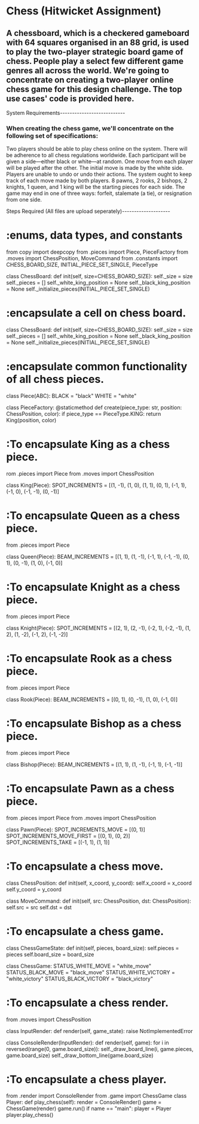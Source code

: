# Chess (Hitwicket Assignment)

## A chessboard, which is a checkered gameboard with 64 squares organised in an 88 grid, is used to play the two-player strategic board game of chess. People play a select few different game genres all across the world. We're going to concentrate on creating a two-player online chess game for this design challenge. The top use cases' code is provided here.

System Requirements---------------------------

### When creating the chess game, we'll concentrate on the following set of specifications:
Two players should be able to play chess online on the system. There will be adherence to all chess regulations worldwide. Each participant will be given a side—either black or white—at random. One move from each player will be played after the other. The initial move is made by the white side. Players are unable to undo or undo their actions. The system ought to keep track of each move made by both players. 8 pawns, 2 rooks, 2 bishops, 2 knights, 1 queen, and 1 king will be the starting pieces for each side. The game may end in one of three ways: forfeit, stalemate (a tie), or resignation from one side.

Steps Required (All files are upload seperately)--------------------

# :enums, data types, and constants

from copy import deepcopy from .pieces import Piece, PieceFactory from .moves import ChessPosition, MoveCommand from .constants import CHESS_BOARD_SIZE, INITIAL_PIECE_SET_SINGLE, PieceType

class ChessBoard: def init(self, size=CHESS_BOARD_SIZE): self._size = size self._pieces = [] self._white_king_position = None self._black_king_position = None self._initialize_pieces(INITIAL_PIECE_SET_SINGLE)

# :encapsulate a cell on chess board.

class ChessBoard: def init(self, size=CHESS_BOARD_SIZE): self._size = size self._pieces = [] self._white_king_position = None self._black_king_position = None self._initialize_pieces(INITIAL_PIECE_SET_SINGLE)

# :encapsulate common functionality of all chess pieces.

class Piece(ABC): BLACK = "black" WHITE = "white"

class PieceFactory: @staticmethod def create(piece_type: str, position: ChessPosition, color): if piece_type == PieceType.KING: return King(position, color)

# :To encapsulate King as a chess piece.

rom .pieces import Piece from .moves import ChessPosition

class King(Piece): SPOT_INCREMENTS = [(1, -1), (1, 0), (1, 1), (0, 1), (-1, 1), (-1, 0), (-1, -1), (0, -1)]

# :To encapsulate Queen as a chess piece.

from .pieces import Piece

class Queen(Piece): BEAM_INCREMENTS = [(1, 1), (1, -1), (-1, 1), (-1, -1), (0, 1), (0, -1), (1, 0), (-1, 0)]

# :To encapsulate Knight as a chess piece.

from .pieces import Piece

class Knight(Piece): SPOT_INCREMENTS = [(2, 1), (2, -1), (-2, 1), (-2, -1), (1, 2), (1, -2), (-1, 2), (-1, -2)]

# :To encapsulate Rook as a chess piece.

from .pieces import Piece

class Rook(Piece): BEAM_INCREMENTS = [(0, 1), (0, -1), (1, 0), (-1, 0)]

# :To encapsulate Bishop as a chess piece.

from .pieces import Piece

class Bishop(Piece): BEAM_INCREMENTS = [(1, 1), (1, -1), (-1, 1), (-1, -1)]

# :To encapsulate Pawn as a chess piece.

from .pieces import Piece from .moves import ChessPosition

class Pawn(Piece): SPOT_INCREMENTS_MOVE = [(0, 1)] SPOT_INCREMENTS_MOVE_FIRST = [(0, 1), (0, 2)] SPOT_INCREMENTS_TAKE = [(-1, 1), (1, 1)]

# :To encapsulate a chess move.

class ChessPosition: def init(self, x_coord, y_coord): self.x_coord = x_coord self.y_coord = y_coord

class MoveCommand: def init(self, src: ChessPosition, dst: ChessPosition): self.src = src self.dst = dst

# :To encapsulate a chess game.

class ChessGameState: def init(self, pieces, board_size): self.pieces = pieces self.board_size = board_size

class ChessGame: STATUS_WHITE_MOVE = "white_move" STATUS_BLACK_MOVE = "black_move" STATUS_WHITE_VICTORY = "white_victory" STATUS_BLACK_VICTORY = "black_victory"

# :To encapsulate a chess render.

from .moves import ChessPosition

class InputRender: def render(self, game_state): raise NotImplementedError

class ConsoleRender(InputRender): def render(self, game): for i in reversed(range(0, game.board_size)): self._draw_board_line(i, game.pieces, game.board_size) self._draw_bottom_line(game.board_size)

# :To encapsulate a chess player.

from .render import ConsoleRender from .game import ChessGame
class Player: def play_chess(self): render = ConsoleRender() game = ChessGame(render) game.run()
if name == "main": player = Player player.play_chess()
